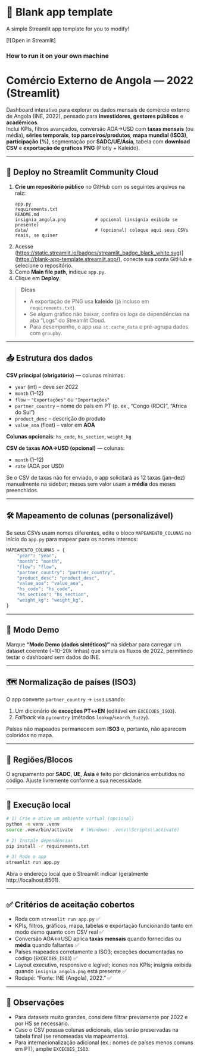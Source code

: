 # 🎈 Blank app template

A simple Streamlit app template for you to modify!

[![Open in Streamlit]

### How to run it on your own machine

# Comércio Externo de Angola — 2022 (Streamlit)

Dashboard interativo para explorar os dados mensais de comércio externo de Angola (INE, 2022), pensado para **investidores**, **gestores públicos** e **acadêmicos**.  
Inclui KPIs, filtros avançados, conversão AOA→USD com **taxas mensais** (ou média), **séries temporais**, **top parceiros/produtos**, **mapa mundial (ISO3)**, **participação (%)**, segmentação por **SADC/UE/Ásia**, tabela com **download CSV** e **exportação de gráficos PNG** (Plotly + Kaleido).

---

## 🚀 Deploy no Streamlit Community Cloud

1. **Crie um repositório público** no GitHub com os seguintes arquivos na raiz:
   ```text
   app.py
   requirements.txt
   README.md
   insignia_angola.png           # opcional (insígnia exibida se presente)
   data/                         # (opcional) coloque aqui seus CSVs reais, se quiser
   ```
2. Acesse (https://static.streamlit.io/badges/streamlit_badge_black_white.svg)](https://blank-app-template.streamlit.app/), conecte sua conta GitHub e selecione o repositório.
3. Como **Main file path**, indique `app.py`.
4. Clique em **Deploy**.

> **Dicas**  
> - A exportação de PNG usa **kaleido** (já incluso em `requirements.txt`).  
> - Se algum gráfico não baixar, confira os *logs* de dependências na aba “Logs” do Streamlit Cloud.  
> - Para desempenho, o app usa `st.cache_data` e pré-agrupa dados com `groupby`.  

---

## 📥 Estrutura dos dados

**CSV principal (obrigatório)** — colunas mínimas:
- `year` (int) – deve ser 2022  
- `month` (1–12)  
- `flow` – `"Exportações"` ou `"Importações"`  
- `partner_country` – nome do país em PT (p. ex., “Congo (RDC)”, “África do Sul”)  
- `product_desc` – descrição do produto  
- `value_aoa` (float) – valor em **AOA**

**Colunas opcionais**: `hs_code`, `hs_section`, `weight_kg`

**CSV de taxas AOA→USD (opcional)** — colunas:
- `month` (1–12)  
- `rate` (AOA por USD)

Se o CSV de taxas não for enviado, o app solicitará as 12 taxas (jan–dez) manualmente na sidebar; meses sem valor usam a **média** dos meses preenchidos.

---

## 🛠️ Mapeamento de colunas (personalizável)

Se seus CSVs usam nomes diferentes, edite o bloco `MAPEAMENTO_COLUNAS` no início do `app.py` para mapear para os nomes internos:
```python
MAPEAMENTO_COLUNAS = {
    "year": "year",
    "month": "month",
    "flow": "flow",
    "partner_country": "partner_country",
    "product_desc": "product_desc",
    "value_aoa": "value_aoa",
    "hs_code": "hs_code",
    "hs_section": "hs_section",
    "weight_kg": "weight_kg",
}
```

---

## 🧪 Modo Demo

Marque **“Modo Demo (dados sintéticos)”** na sidebar para carregar um dataset coerente (~10–20k linhas) que simula os fluxos de 2022, permitindo testar o dashboard sem dados do INE.

---

## 🗺️ Normalização de países (ISO3)

O app converte `partner_country` → `iso3` usando:
1. Um dicionário de **exceções PT↔EN** (editável em `EXCECOES_ISO3`).
2. *Fallback* via `pycountry` (métodos `lookup`/`search_fuzzy`).

Países não mapeados permanecem sem **ISO3** e, portanto, não aparecem coloridos no mapa.

---

## 🧭 Regiões/Blocos

O agrupamento por **SADC**, **UE**, **Ásia** é feito por dicionários embutidos no código. Ajuste livremente conforme a sua necessidade.

---

## 🧾 Execução local

```bash
# 1) Crie e ative um ambiente virtual (opcional)
python -m venv .venv
source .venv/bin/activate   # (Windows: .venv\\Scripts\\activate)

# 2) Instale dependências
pip install -r requirements.txt

# 3) Rode o app
streamlit run app.py
```

Abra o endereço local que o Streamlit indicar (geralmente http://localhost:8501).

---

## ✅ Critérios de aceitação cobertos

- Roda com `streamlit run app.py` ✅  
- KPIs, filtros, gráficos, mapa, tabelas e exportação funcionando tanto em modo demo quanto com CSV real ✅  
- Conversão AOA↔USD aplica **taxas mensais** quando fornecidas ou **média** quando faltantes ✅  
- Países mapeados corretamente a ISO3; exceções documentadas no código (`EXCECOES_ISO3`) ✅  
- Layout executivo, responsivo e legível; ícones nos KPIs; insígnia exibida quando `insignia_angola.png` está presente ✅  
- Rodapé: “Fonte: INE (Angola), 2022.” ✅

---

## 📎 Observações

- Para datasets muito grandes, considere filtrar previamente por 2022 e por HS se necessário.
- Caso o CSV possua colunas adicionais, elas serão preservadas na tabela final (se renomeadas via mapeamento).
- Para internacionalização adicional (ex.: nomes de países menos comuns em PT), amplie `EXCECOES_ISO3`.




